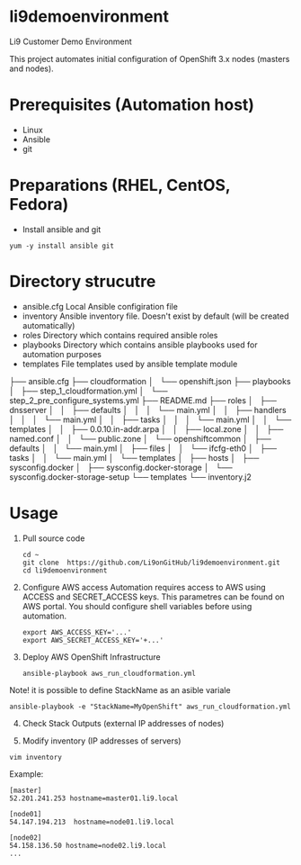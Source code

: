 # li9demoenvironment
Li9 Customer Demo Environment


This project automates initial configuration of OpenShift 3.x nodes (masters and nodes).
# Prerequisites (Automation host)
- Linux
- Ansible
- git

# Preparations (RHEL, CentOS, Fedora)
- Install ansible and git
```
yum -y install ansible git
```

# Directory strucutre
- ansible.cfg
	Local Ansible configiration file
- inventory
	Ansible inventory file. Doesn't exist by default (will be created automatically)
- roles
	Directory which contains required ansible roles
- playbooks
	Directory which contains ansible playbooks used for automation purposes
- templates
	File templates used by ansible template module

├── ansible.cfg
├── cloudformation
│   └── openshift.json
├── playbooks
│   ├── step_1_cloudformation.yml
│   └── step_2_pre_configure_systems.yml
├── README.md
├── roles
│   ├── dnsserver
│   │   ├── defaults
│   │   │   └── main.yml
│   │   ├── handlers
│   │   │   └── main.yml
│   │   ├── tasks
│   │   │   └── main.yml
│   │   └── templates
│   │       ├── 0.0.10.in-addr.arpa
│   │       ├── local.zone
│   │       ├── named.conf
│   │       └── public.zone
│   └── openshiftcommon
│       ├── defaults
│       │   └── main.yml
│       ├── files
│       │   └── ifcfg-eth0
│       ├── tasks
│       │   └── main.yml
│       └── templates
│           ├── hosts
│           ├── sysconfig.docker
│           ├── sysconfig.docker-storage
│           └── sysconfig.docker-storage-setup
└── templates
    └── inventory.j2

# Usage
1. Pull source code
	```
	cd ~
	git clone  https://github.com/Li9onGitHub/li9demoenvironment.git
	cd li9demoenvironment
	```
2. Configure AWS access
	Automation requires access to AWS using ACCESS and SECRET_ACCESS keys. This parametres can be found on AWS portal.
	You should configure shell variables before using automation.
	```
	export AWS_ACCESS_KEY='...'
	export AWS_SECRET_ACCESS_KEY='+...'
	```

3. Deploy AWS OpenShift Infrastructure
	
	```
	ansible-playbook aws_run_cloudformation.yml 
	```
Note! it is possible to define StackName as an asible variale
```
ansible-playbook -e "StackName=MyOpenShift" aws_run_cloudformation.yml
```

4. Check Stack Outputs (external IP addresses of nodes)

5. Modify inventory (IP addresses of servers)

```
vim inventory
```
Example:
```
[master]
52.201.241.253 hostname=master01.li9.local

[node01]
54.147.194.213  hostname=node01.li9.local

[node02]
54.158.136.50 hostname=node02.li9.local
...
```

